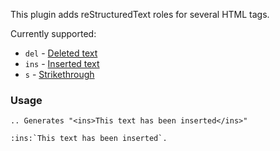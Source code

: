 This plugin adds reStructuredText roles for several HTML tags.

Currently supported:

* `del` - [Deleted text](https://developer.mozilla.org/en-US/docs/Web/HTML/Element/del)
* `ins` - [Inserted text](https://developer.mozilla.org/en-US/docs/Web/HTML/Element/ins)
* `s` - [Strikethrough](https://developer.mozilla.org/en-US/docs/Web/HTML/Element/s)

### Usage

    .. Generates "<ins>This text has been inserted</ins>"

    :ins:`This text has been inserted`.
